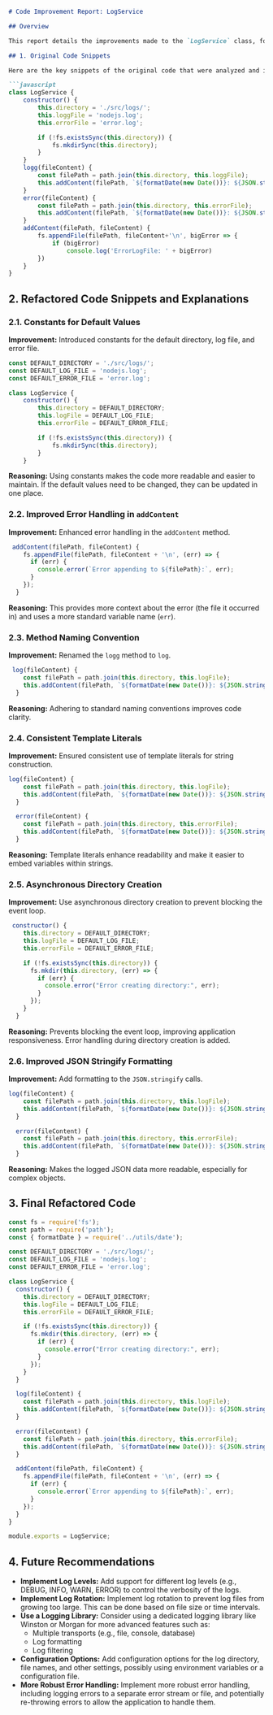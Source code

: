 ```markdown
# Code Improvement Report: LogService

## Overview

This report details the improvements made to the `LogService` class, focusing on code readability, maintainability, and best practices.

## 1. Original Code Snippets

Here are the key snippets of the original code that were analyzed and improved:

```javascript
class LogService {
    constructor() {
        this.directory = './src/logs/';
        this.loggFile = 'nodejs.log';
        this.errorFile = 'error.log';

        if (!fs.existsSync(this.directory)) {
            fs.mkdirSync(this.directory);
        }
    }
    logg(fileContent) {
        const filePath = path.join(this.directory, this.loggFile);
        this.addContent(filePath, `${formatDate(new Date())}: ${JSON.stringify(fileContent)}`)
    }
    error(fileContent) {
        const filePath = path.join(this.directory, this.errorFile);
        this.addContent(filePath, `${formatDate(new Date())}: ${JSON.stringify(fileContent)}`)
    }
    addContent(filePath, fileContent) {
        fs.appendFile(filePath, fileContent+'\n', bigError => {
            if (bigError)
                console.log('ErrorLogFile: ' + bigError)
        })
    }
}
```

## 2. Refactored Code Snippets and Explanations

### 2.1. Constants for Default Values

**Improvement:** Introduced constants for the default directory, log file, and error file.

```javascript
const DEFAULT_DIRECTORY = './src/logs/';
const DEFAULT_LOG_FILE = 'nodejs.log';
const DEFAULT_ERROR_FILE = 'error.log';

class LogService {
    constructor() {
        this.directory = DEFAULT_DIRECTORY;
        this.logFile = DEFAULT_LOG_FILE;
        this.errorFile = DEFAULT_ERROR_FILE;

        if (!fs.existsSync(this.directory)) {
            fs.mkdirSync(this.directory);
        }
    }
```

**Reasoning:** Using constants makes the code more readable and easier to maintain.  If the default values need to be changed, they can be updated in one place.

### 2.2. Improved Error Handling in `addContent`

**Improvement:** Enhanced error handling in the `addContent` method.

```javascript
 addContent(filePath, fileContent) {
    fs.appendFile(filePath, fileContent + '\n', (err) => {
      if (err) {
        console.error(`Error appending to ${filePath}:`, err);
      }
    });
  }
```

**Reasoning:** This provides more context about the error (the file it occurred in) and uses a more standard variable name (`err`).

### 2.3. Method Naming Convention

**Improvement:** Renamed the `logg` method to `log`.

```javascript
 log(fileContent) {
    const filePath = path.join(this.directory, this.logFile);
    this.addContent(filePath, `${formatDate(new Date())}: ${JSON.stringify(fileContent)}`)
  }
```

**Reasoning:** Adhering to standard naming conventions improves code clarity.

### 2.4. Consistent Template Literals

**Improvement:** Ensured consistent use of template literals for string construction.

```javascript
log(fileContent) {
    const filePath = path.join(this.directory, this.logFile);
    this.addContent(filePath, `${formatDate(new Date())}: ${JSON.stringify(fileContent)}`);
  }

  error(fileContent) {
    const filePath = path.join(this.directory, this.errorFile);
    this.addContent(filePath, `${formatDate(new Date())}: ${JSON.stringify(fileContent)}`);
  }
```

**Reasoning:** Template literals enhance readability and make it easier to embed variables within strings.

### 2.5. Asynchronous Directory Creation

**Improvement:** Use asynchronous directory creation to prevent blocking the event loop.

```javascript
 constructor() {
    this.directory = DEFAULT_DIRECTORY;
    this.logFile = DEFAULT_LOG_FILE;
    this.errorFile = DEFAULT_ERROR_FILE;

    if (!fs.existsSync(this.directory)) {
      fs.mkdir(this.directory, (err) => {
        if (err) {
          console.error("Error creating directory:", err);
        }
      });
    }
  }
```

**Reasoning:** Prevents blocking the event loop, improving application responsiveness. Error handling during directory creation is added.

### 2.6. Improved JSON Stringify Formatting

**Improvement:** Add formatting to the `JSON.stringify` calls.

```javascript
log(fileContent) {
    const filePath = path.join(this.directory, this.logFile);
    this.addContent(filePath, `${formatDate(new Date())}: ${JSON.stringify(fileContent, null, 2)}`);
  }

  error(fileContent) {
    const filePath = path.join(this.directory, this.errorFile);
    this.addContent(filePath, `${formatDate(new Date())}: ${JSON.stringify(fileContent, null, 2)}`);
  }
```

**Reasoning:** Makes the logged JSON data more readable, especially for complex objects.

## 3. Final Refactored Code

```javascript
const fs = require('fs');
const path = require('path');
const { formatDate } = require('../utils/date');

const DEFAULT_DIRECTORY = './src/logs/';
const DEFAULT_LOG_FILE = 'nodejs.log';
const DEFAULT_ERROR_FILE = 'error.log';

class LogService {
  constructor() {
    this.directory = DEFAULT_DIRECTORY;
    this.logFile = DEFAULT_LOG_FILE;
    this.errorFile = DEFAULT_ERROR_FILE;

    if (!fs.existsSync(this.directory)) {
      fs.mkdir(this.directory, (err) => {
        if (err) {
          console.error("Error creating directory:", err);
        }
      });
    }
  }

  log(fileContent) {
    const filePath = path.join(this.directory, this.logFile);
    this.addContent(filePath, `${formatDate(new Date())}: ${JSON.stringify(fileContent, null, 2)}`);
  }

  error(fileContent) {
    const filePath = path.join(this.directory, this.errorFile);
    this.addContent(filePath, `${formatDate(new Date())}: ${JSON.stringify(fileContent, null, 2)}`);
  }

  addContent(filePath, fileContent) {
    fs.appendFile(filePath, fileContent + '\n', (err) => {
      if (err) {
        console.error(`Error appending to ${filePath}:`, err);
      }
    });
  }
}

module.exports = LogService;
```

## 4. Future Recommendations

*   **Implement Log Levels:** Add support for different log levels (e.g., DEBUG, INFO, WARN, ERROR) to control the verbosity of the logs.
*   **Implement Log Rotation:** Implement log rotation to prevent log files from growing too large. This can be done based on file size or time intervals.
*   **Use a Logging Library:** Consider using a dedicated logging library like Winston or Morgan for more advanced features such as:
    *   Multiple transports (e.g., file, console, database)
    *   Log formatting
    *   Log filtering
*   **Configuration Options:** Add configuration options for the log directory, file names, and other settings, possibly using environment variables or a configuration file.
*   **More Robust Error Handling:** Implement more robust error handling, including logging errors to a separate error stream or file, and potentially re-throwing errors to allow the application to handle them.
```